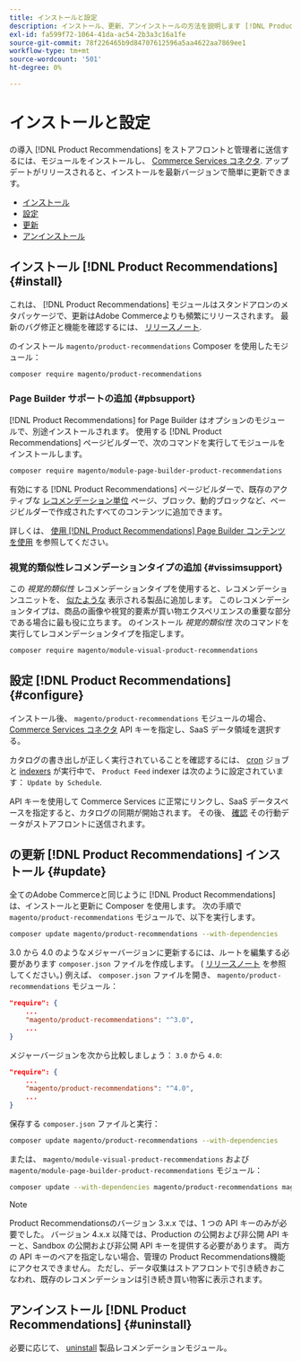 ```yaml
---
title: インストールと設定
description: インストール、更新、アンインストールの方法を説明します [!DNL Product Recommendations].
exl-id: fa599f72-1064-41da-ac54-2b3a3c16a1fe
source-git-commit: 78f226465b9d84707612596a5aa4622aa7869ee1
workflow-type: tm+mt
source-wordcount: '501'
ht-degree: 0%

---
```


# インストールと設定

の導入 [!DNL Product Recommendations] をストアフロントと管理者に送信するには、モジュールをインストールし、 [Commerce Services コネクタ](../landing/saas.md). アップデートがリリースされると、インストールを最新バージョンで簡単に更新できます。

- [インストール](#install)
- [設定](#configure)
- [更新](#update)
- [アンインストール](#uninstall)

## インストール [!DNL Product Recommendations] {#install}

これは、 [!DNL Product Recommendations] モジュールはスタンドアロンのメタパッケージで、更新はAdobe Commerceよりも頻繁にリリースされます。 最新のバグ修正と機能を確認するには、 [リリースノート](release-notes.md).

のインストール `magento/product-recommendations` Composer を使用したモジュール：

```bash
composer require magento/product-recommendations
```

### Page Builder サポートの追加 {#pbsupport}

[!DNL Product Recommendations] for Page Builder はオプションのモジュールで、別途インストールされます。 使用する [!DNL Product Recommendations] ページビルダーで、次のコマンドを実行してモジュールをインストールします。

```bash
composer require magento/module-page-builder-product-recommendations
```

有効にする [!DNL Product Recommendations] ページビルダーで、既存のアクティブな [レコメンデーション単位](https://experienceleague.adobe.com/docs/commerce-admin/page-builder/add-content/recommendations.html) ページ、ブロック、動的ブロックなど、ページビルダーで作成されたすべてのコンテンツに追加できます。

詳しくは、 [使用 [!DNL Product Recommendations] Page Builder コンテンツを使用](page-builder.md) を参照してください。

### 視覚的類似性レコメンデーションタイプの追加 {#vissimsupport}

この _視覚的類似性_ レコメンデーションタイプを使用すると、レコメンデーションユニットを、 [似たような](type.md#visualsim) 表示される製品に追加します。 このレコメンデーションタイプは、商品の画像や視覚的要素が買い物エクスペリエンスの重要な部分である場合に最も役に立ちます。 のインストール _視覚的類似性_ 次のコマンドを実行してレコメンデーションタイプを指定します。

```bash
composer require magento/module-visual-product-recommendations
```

## 設定 [!DNL Product Recommendations] {#configure}

インストール後、 `magento/product-recommendations` モジュールの場合、 [Commerce Services コネクタ](https://experienceleague.adobe.com/docs/commerce-admin/config/services/saas.html) API キーを指定し、SaaS データ領域を選択する。

カタログの書き出しが正しく実行されていることを確認するには、 [cron](https://experienceleague.adobe.com/docs/commerce-operations/configuration-guide/cli/configure-cron-jobs.html) ジョブと [indexers](https://experienceleague.adobe.com/docs/commerce-operations/configuration-guide/cli/manage-indexers.html) が実行中で、 `Product Feed` indexer は次のように設定されています： `Update by Schedule`.

API キーを使用して Commerce Services に正常にリンクし、SaaS データスペースを指定すると、カタログの同期が開始されます。 その後、 [確認](verify.md) その行動データがストアフロントに送信されます。

## の更新 [!DNL Product Recommendations] インストール {#update}

全てのAdobe Commerceと同じように [!DNL Product Recommendations] は、インストールと更新に Composer を使用します。 次の手順で `magento/product-recommendations` モジュールで、以下を実行します。

```bash
composer update magento/product-recommendations --with-dependencies
```

3.0 から 4.0 のようなメジャーバージョンに更新するには、ルートを編集する必要があります `composer.json` ファイルを作成します。 ( [リリースノート](release-notes.md) を参照してください。) 例えば、 `composer.json` ファイルを開き、 `magento/product-recommendations` モジュール：

```json
"require": {
    ...
    "magento/product-recommendations": "^3.0",
    ...
}
```

メジャーバージョンを次から比較しましょう： `3.0` から `4.0`:

```json
"require": {
    ...
    "magento/product-recommendations": "^4.0",
    ...
}
```

保存する `composer.json` ファイルと実行：

```bash
composer update magento/product-recommendations --with-dependencies
```

または、 `magento/module-visual-product-recommendations` および `magento/module-page-builder-product-recommendations` モジュール：

```bash
composer update --with-dependencies magento/product-recommendations magento/module-visual-product-recommendations magento/module-page-builder-product-recommendations
```

>[!NOTE]
>
> Product Recommendationsのバージョン 3.x.x では、1 つの API キーのみが必要でした。 バージョン 4.x.x 以降では、Production の公開および非公開 API キーと、Sandbox の公開および非公開 API キーを提供する必要があります。 両方の API キーのペアを指定しない場合、管理の Product Recommendations機能にアクセスできません。 ただし、データ収集はストアフロントで引き続きおこなわれ、既存のレコメンデーションは引き続き買い物客に表示されます。

## アンインストール [!DNL Product Recommendations] {#uninstall}

必要に応じて、 [uninstall](https://experienceleague.adobe.com/docs/commerce-operations/installation-guide/tutorials/uninstall-modules.html) 製品レコメンデーションモジュール。
